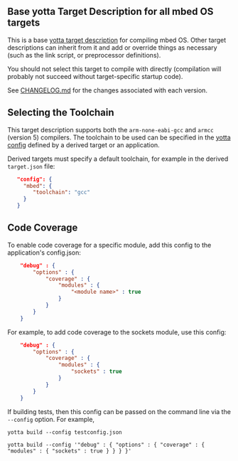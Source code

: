 ## Base yotta Target Description for all mbed OS targets

This is a base [yotta target
description](http://docs.yottabuild.org/tutorial/targets.html) for compiling
mbed OS. Other target descriptions can inherit
from it and add or override things as necessary (such as the link script, or
preprocessor definitions).

You should not select this target to compile with directly (compilation will
probably not succeed without target-specific startup code).

See [CHANGELOG.md](CHANGELOG.md) for the changes associated with
each version.

## Selecting the Toolchain
This target description supports both the `arm-none-eabi-gcc` and `armcc`
(version 5) compilers. The toolchain to be used can be specified in the [yotta
config](http://yottadocs.mbed.com/reference/config.html) defined by a derived
target or an application.

Derived targets must specify a default toolchain, for example in the derived
`target.json` file:

```JSON
   "config": {
     "mbed": {
        "toolchain": "gcc"
     }
   }
```


## Code Coverage
To enable code coverage for a specific module, add this config to the application's config.json:

```JSON
    "debug" : {
        "options" : {
            "coverage" : {
                "modules" : {
                    "<module name>" : true
                }
            }
        }
    }
```

For example, to add code coverage to the sockets module, use this config:

```JSON
    "debug" : {
        "options" : {
            "coverage" : {
                "modules" : {
                    "sockets" : true
                }
            }
        }
    }
```

If building tests, then this config can be passed on the command line via the ```--config``` option. For example,

```
yotta build --config testconfig.json
```

```
yotta build --config '"debug" : { "options" : { "coverage" : { "modules" : { "sockets" : true } } } }'
```
